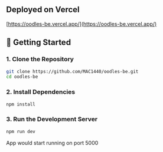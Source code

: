## Deployed on Vercel

[https://oodles-be.vercel.app/](https://oodles-be.vercel.app/)

## 🚀 Getting Started

### 1. Clone the Repository

```bash
git clone https://github.com/MAC1440/oodles-be.git
cd oodles-be
```

### 2. Install Dependencies

```bash
npm install
```

### 3. Run the Development Server

```bash
npm run dev
```
App would start running on port 5000

